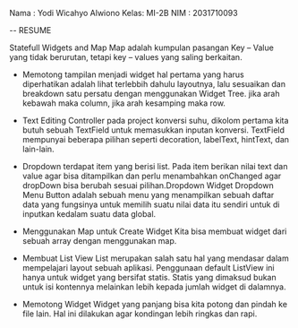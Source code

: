 Nama : Yodi Wicahyo Alwiono
Kelas: MI-2B
NIM  : 2031710093

-- RESUME

Statefull Widgets and Map Map adalah kumpulan pasangan Key – Value yang tidak berurutan, tetapi key – values yang saling berkaitan. 

* Memotong tampilan menjadi widget hal pertama yang harus diperhatikan adalah lihat terlebbih dahulu layoutnya, lalu sesuaikan dan breakdown satu persatu dengan menggunakan Widget Tree. jika arah kebawah maka column, jika arah kesamping maka row.

* Text Editing Controller pada project konversi suhu, dikolom pertama kita butuh sebuah TextField untuk memasukkan inputan konversi. TextField mempunyai beberapa pilihan seperti decoration, labelText, hintText, dan lain-lain.

* Dropdown terdapat item yang berisi list. Pada item berikan nilai text dan value agar bisa ditampilkan dan perlu menambahkan onChanged agar dropDown bisa berubah sesuai pilihan.Dropdown Widget Dropdown Menu Button adalah sebuah menu yang menampilkan sebuah daftar data yang fungsinya untuk memilih suatu nilai data itu sendiri untuk di inputkan kedalam suatu data global.

* Menggunakan Map untuk Create Widget Kita bisa membuat widget dari sebuah array dengan menggunakan map. 

* Membuat List View List merupakan salah satu hal yang mendasar dalam mempelajari layout sebuah aplikasi. Penggunaan default ListView ini hanya untuk widget yang bersifat statis. Statis yang dimaksud bukan untuk isi kontennya melainkan lebih kepada jumlah widget di dalamnya.

* Memotong Widget Widget yang panjang bisa kita potong dan pindah ke file lain. Hal ini dilakukan agar kondingan lebih ringkas dan rapi. 